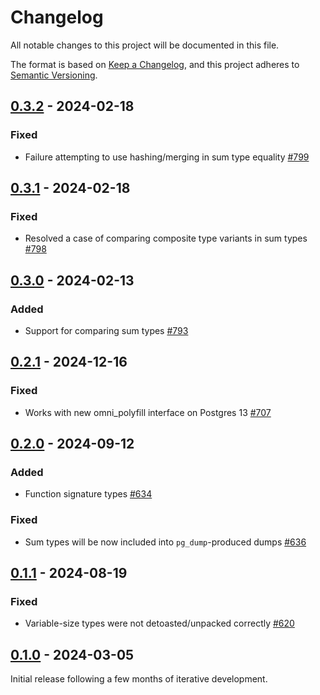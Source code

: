 # Changelog

All notable changes to this project will be documented in this file.

The format is based on [Keep a Changelog](https://keepachangelog.com/en/1.0.0/), and this project adheres
to [Semantic Versioning](https://semver.org/spec/v2.0.0.html).

## [0.3.2] - 2024-02-18

### Fixed

* Failure attempting to use hashing/merging in sum type equality [#799](https://github.com/omnigres/omnigres/pull/799])

## [0.3.1] - 2024-02-18

### Fixed

* Resolved a case of comparing composite type variants in sum types [#798](https://github.com/omnigres/omnigres/pull/798])

## [0.3.0] - 2024-02-13

### Added

* Support for comparing sum types [#793](https://github.com/omnigres/omnigres/pull/793])

## [0.2.1] - 2024-12-16

### Fixed

* Works with new omni_polyfill interface on Postgres 13 [#707](https://github.com/omnigres/omnigres/pull/707])

## [0.2.0] - 2024-09-12

### Added

* Function signature types [#634](https://github.com/omnigres/omnigres/pull/634])

### Fixed

* Sum types will be now included into `pg_dump`-produced dumps [#636](https://github.com/omnigres/omnigres/pull/636])

## [0.1.1] - 2024-08-19

### Fixed

* Variable-size types were not detoasted/unpacked correctly [#620](https://github.com/omnigres/omnigres/pull/620])

## [0.1.0] - 2024-03-05

Initial release following a few months of iterative development.

[Unreleased]: https://github.com/omnigres/omnigres/commits/next/omni_httpd

[0.1.0]: [https://github.com/omnigres/omnigres/pull/511]

[0.1.1]: [https://github.com/omnigres/omnigres/pull/620]

[0.2.0]: [https://github.com/omnigres/omnigres/pull/620]

[0.2.1]: [https://github.com/omnigres/omnigres/pull/707]

[0.3.0]: [https://github.com/omnigres/omnigres/pull/793]

[0.3.1]: [https://github.com/omnigres/omnigres/pull/798]

[0.3.2]: [https://github.com/omnigres/omnigres/pull/799]
